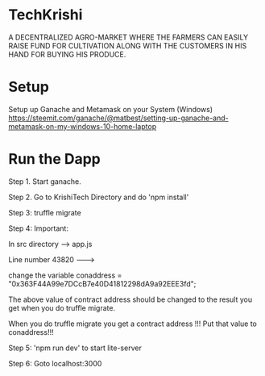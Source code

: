 # TechKrishi
  A DECENTRALIZED AGRO-MARKET WHERE THE FARMERS CAN EASILY RAISE FUND FOR CULTIVATION ALONG WITH THE CUSTOMERS IN HIS HAND FOR BUYING HIS PRODUCE.

# Setup
 Setup up Ganache and Metamask on your System (Windows)
 https://steemit.com/ganache/@matbest/setting-up-ganache-and-metamask-on-my-windows-10-home-laptop

 # Run the Dapp
Step 1. Start ganache.

Step 2. Go to KrishiTech Directory and do 'npm install'

Step 3: truffle migrate

Step 4: Important:

In  src directory --> app.js

Line number 43820 --->

change the variable conaddress = "0x363F44A99e7DCcB7e40D41812298dA9a92EEE3fd"; 

The above value of contract address should be changed to the result you get when you do truffle migrate.

When you do truffle migrate you get a contract address !!!
Put that value to conaddress!!!


Step 5: 'npm run dev' to start lite-server

Step 6: Goto localhost:3000
